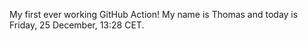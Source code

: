My first ever working GitHub Action!
My name is Thomas and today is Friday, 25 December, 13:28 CET. 
